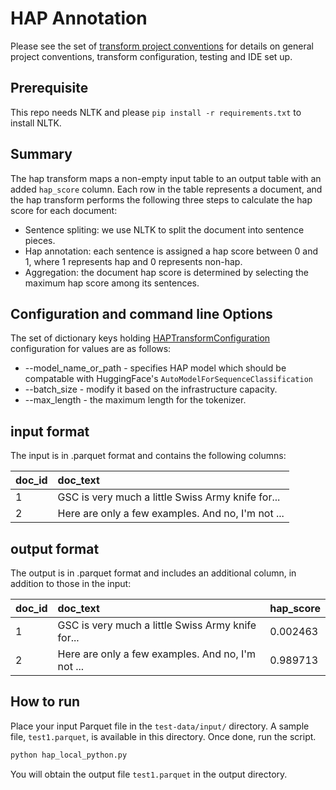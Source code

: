 # HAP Annotation
Please see the set of [transform project conventions](https://github.com/ian-cho/data-prep-kit/blob/dev/transforms/README.md) for details on general project conventions, transform configuration, testing and IDE set up.

## Prerequisite
This repo needs NLTK and please `pip install -r requirements.txt` to install NLTK.

## Summary
The hap transform maps a non-empty input table to an output table with an added `hap_score` column. Each row in the table represents a document, and the hap transform performs the following three steps to calculate the hap score for each document:

* Sentence spliting: we use NLTK to split the document into sentence pieces.
* Hap annotation: each sentence is assigned a hap score between 0 and 1, where 1 represents hap and 0 represents non-hap.
* Aggregation: the document hap score is determined by selecting the maximum hap score among its sentences.


## Configuration and command line Options
The set of dictionary keys holding [HAPTransformConfiguration](src/hap_transform.py) 
configuration for values are as follows:

* --model_name_or_path - specifies HAP model which should be compatable with HuggingFace's `AutoModelForSequenceClassification` 
* --batch_size - modify it based on the infrastructure capacity.
* --max_length - the maximum length for the tokenizer.



## input format
The input is in .parquet format and contains the following columns:

| doc_id  |   doc_text | 
|:------|:------|
| 1  |    GSC is very much a little Swiss Army knife for...   |
| 2  |    Here are only a few examples. And no, I'm not ...   |

## output format
The output is in .parquet format and includes an additional column, in addition to those in the input:

| doc_id  |   doc_text | hap_score   |
|:------|:------|:-------------|
| 1  |    GSC is very much a little Swiss Army knife for... | 0.002463     |
| 2  |    Here are only a few examples. And no, I'm not ... | 0.989713     |

## How to run
Place your input Parquet file in the `test-data/input/` directory. A sample file, `test1.parquet`, is available in this directory. Once done, run the script.

```python
python hap_local_python.py
```

You will obtain the output file `test1.parquet` in the output directory.






